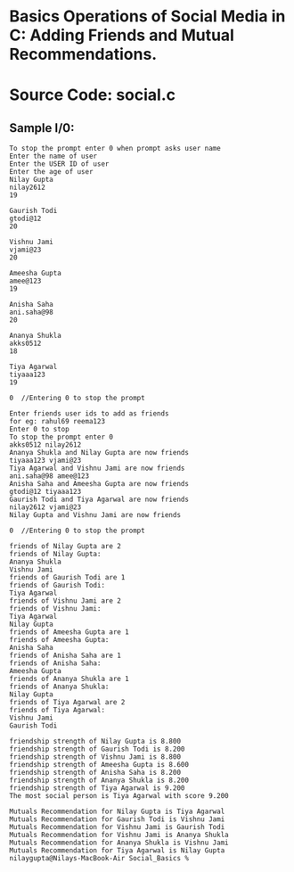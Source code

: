 # Basics Operations of Social Media in C: Adding Friends and Mutual Recommendations.
# Source Code: social.c
## Sample I/0: 
    To stop the prompt enter 0 when prompt asks user name
    Enter the name of user
    Enter the USER ID of user
    Enter the age of user 
    Nilay Gupta 
    nilay2612  
    19

    Gaurish Todi  
    gtodi@12
    20

    Vishnu Jami
    vjami@23
    20

    Ameesha Gupta 
    amee@123
    19

    Anisha Saha
    ani.saha@98
    20

    Ananya Shukla
    akks0512
    18

    Tiya Agarwal
    tiyaaa123
    19

    0  //Entering 0 to stop the prompt

    Enter friends user ids to add as friends
    for eg: rahul69 reema123
    Enter 0 to stop
    To stop the prompt enter 0
    akks0512 nilay2612
    Ananya Shukla and Nilay Gupta are now friends
    tiyaaa123 vjami@23
    Tiya Agarwal and Vishnu Jami are now friends
    ani.saha@98 amee@123
    Anisha Saha and Ameesha Gupta are now friends
    gtodi@12 tiyaaa123
    Gaurish Todi and Tiya Agarwal are now friends
    nilay2612 vjami@23
    Nilay Gupta and Vishnu Jami are now friends

    0  //Entering 0 to stop the prompt

    friends of Nilay Gupta are 2
    friends of Nilay Gupta:
    Ananya Shukla
    Vishnu Jami
    friends of Gaurish Todi are 1
    friends of Gaurish Todi:
    Tiya Agarwal
    friends of Vishnu Jami are 2
    friends of Vishnu Jami:
    Tiya Agarwal
    Nilay Gupta
    friends of Ameesha Gupta are 1
    friends of Ameesha Gupta:
    Anisha Saha
    friends of Anisha Saha are 1
    friends of Anisha Saha:
    Ameesha Gupta
    friends of Ananya Shukla are 1
    friends of Ananya Shukla:
    Nilay Gupta
    friends of Tiya Agarwal are 2
    friends of Tiya Agarwal:
    Vishnu Jami
    Gaurish Todi

    friendship strength of Nilay Gupta is 8.800
    friendship strength of Gaurish Todi is 8.200
    friendship strength of Vishnu Jami is 8.800
    friendship strength of Ameesha Gupta is 8.600
    friendship strength of Anisha Saha is 8.200
    friendship strength of Ananya Shukla is 8.200
    friendship strength of Tiya Agarwal is 9.200
    The most social person is Tiya Agarwal with score 9.200

    Mutuals Recommendation for Nilay Gupta is Tiya Agarwal
    Mutuals Recommendation for Gaurish Todi is Vishnu Jami
    Mutuals Recommendation for Vishnu Jami is Gaurish Todi
    Mutuals Recommendation for Vishnu Jami is Ananya Shukla
    Mutuals Recommendation for Ananya Shukla is Vishnu Jami
    Mutuals Recommendation for Tiya Agarwal is Nilay Gupta
    nilaygupta@Nilays-MacBook-Air Social_Basics % 